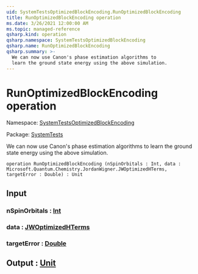 ```yaml
---
uid: SystemTestsOptimizedBlockEncoding.RunOptimizedBlockEncoding
title: RunOptimizedBlockEncoding operation
ms.date: 3/26/2021 12:00:00 AM
ms.topic: managed-reference
qsharp.kind: operation
qsharp.namespace: SystemTestsOptimizedBlockEncoding
qsharp.name: RunOptimizedBlockEncoding
qsharp.summary: >-
  We can now use Canon's phase estimation algorithms to
  learn the ground state energy using the above simulation.
---
```


# RunOptimizedBlockEncoding operation

Namespace: [SystemTestsOptimizedBlockEncoding](xref:SystemTestsOptimizedBlockEncoding)

Package: [SystemTests](https://nuget.org/packages/SystemTests)


We can now use Canon's phase estimation algorithms tolearn the ground state energy using the above simulation.

```qsharp
operation RunOptimizedBlockEncoding (nSpinOrbitals : Int, data : Microsoft.Quantum.Chemistry.JordanWigner.JWOptimizedHTerms, targetError : Double) : Unit
```


## Input

### nSpinOrbitals : [Int](xref:microsoft.quantum.lang-ref.int)




### data : [JWOptimizedHTerms](xref:Microsoft.Quantum.Chemistry.JordanWigner.JWOptimizedHTerms)




### targetError : [Double](xref:microsoft.quantum.lang-ref.double)





## Output : [Unit](xref:microsoft.quantum.lang-ref.unit)

